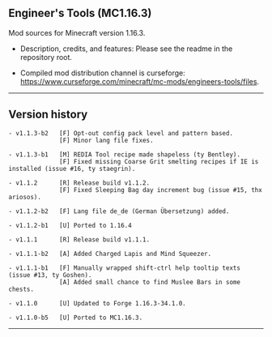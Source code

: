 
## Engineer's Tools (MC1.16.3)

Mod sources for Minecraft version 1.16.3.

- Description, credits, and features: Please see the readme in the repository root.

- Compiled mod distribution channel is curseforge: https://www.curseforge.com/minecraft/mc-mods/engineers-tools/files.

----
## Version history

    - v1.1.3-b2   [F] Opt-out config pack level and pattern based.
                  [F] Minor lang file fixes.

    - v1.1.3-b1   [M] REDIA Tool recipe made shapeless (ty Bentley).
                  [F] Fixed missing Coarse Grit smelting recipes if IE is installed (issue #16, ty staegrin).

    - v1.1.2      [R] Release build v1.1.2.
                  [F] Fixed Sleeping Bag day increment bug (issue #15, thx ariosos).

    - v1.1.2-b2   [F] Lang file de_de (German Übersetzung) added.

    - v1.1.2-b1   [U] Ported to 1.16.4

    - v1.1.1      [R] Release build v1.1.1.

    - v1.1.1-b2   [A] Added Charged Lapis and Mind Squeezer.

    - v1.1.1-b1   [F] Manually wrapped shift-ctrl help tooltip texts (issue #13, ty Goshen).
                  [A] Added small chance to find Muslee Bars in some chests.

    - v1.1.0      [U] Updated to Forge 1.16.3-34.1.0.

    - v1.1.0-b5   [U] Ported to MC1.16.3.

-----
